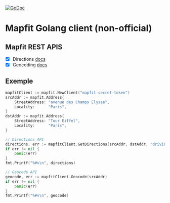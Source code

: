 [![GoDoc](https://godoc.org/github.com/albttx/go-mapfit?status.svg)](https://godoc.org/github.com/albttx/go-mapfit)

# Mapfit Golang client (non-official)

## Mapfit REST APIS

- [x] Directions [docs](https://docs.mapfit.com/docs/rest_directions-api)
- [x] Geocoding [docs](https://docs.mapfit.com/docs/rest_geocoding-api)

## Exemple

```go
mapfitClient := mapfit.NewClient("mapfit-secret-token")
srcAddr := mapfit.Address{
    StreetAddress: "avenue des Champs Elysee",
    Locality:      "Paris",
}
dstAddr := mapfit.Address{
    StreetAddress: "Tour Eiffel",
    Locality:      "Paris",
}

// Directions API
directions, err := mapfitClient.GetDirections(srcAddr, dstAddr, "driving")
if err != nil {
    panic(err)
}
fmt.Printf("%#v\n", directions)

// Geocode API
geocode, err := mapfitClient.Geocode(srcAddr)
if err != nil {
    panic(err)
}
fmt.Printf("%#v\n", geocode)
```